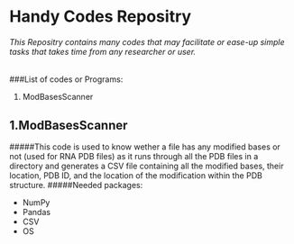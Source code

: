 # Handy Codes Repositry
###### This Repositry contains many codes that may facilitate or ease-up simple tasks that takes time from any researcher or user.


###List of codes or Programs:
1. ModBasesScanner




## 1.ModBasesScanner
#####This code is used to know wether a file has any modified bases or not (used for RNA PDB files) as it runs through all the PDB files in a directory and generates a CSV file containing all the modified bases, their location, PDB ID, and the location of the modification within the PDB structure.
#####Needed packages:
- NumPy
- Pandas
- CSV
- OS
